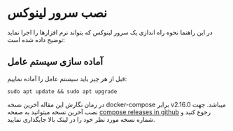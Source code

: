# نصب سرور لینوکس
در این راهنما نحوه راه اندازی یک سرور لینوکس که بتواند نرم افزارها را اجرا نماید توضیح داده شده است:

## آماده سازی سیستم عامل
قبل از هر چیز باید سیستم عامل را آماده نماییم:

```
sudo apt update && sudo apt upgrade
```

در زمان نگارش این مقاله آخرین نسخه docker-compose برابر v2.16.0 میباشد.
جهت نصب آخرین نسخه میتوانید به صفحه [compose releases in github](https://github.com/docker/compose/releases) رجوع کنید و شماره نسخه مورد نظر خود را در لینک بالا جایگذاری نمایید.